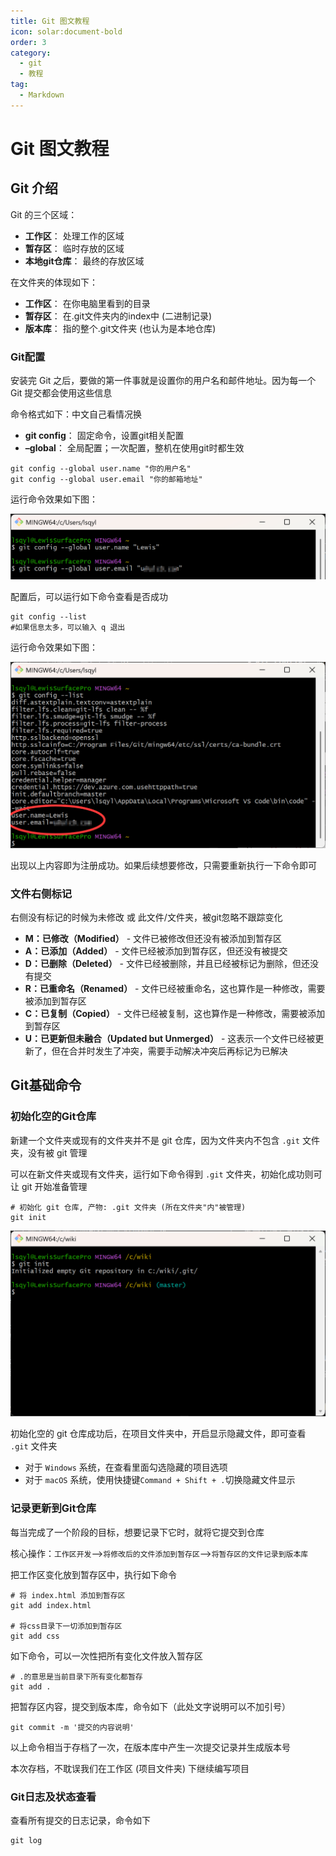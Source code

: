 ```yaml
---
title: Git 图文教程
icon: solar:document-bold
order: 3
category:
  - git
  - 教程
tag:
  - Markdown
---
```

# Git 图文教程

## Git 介绍

Git 的三个区域：

* **工作区**： 处理工作的区域
* **暂存区**： 临时存放的区域
* **本地git仓库**： 最终的存放区域

在文件夹的体现如下：

* **工作区**： 在你电脑里看到的目录
* **暂存区**： 在.git文件夹内的index中 (二进制记录)
* **版本库**： 指的整个.git文件夹 (也认为是本地仓库)

### Git配置

安装完 Git 之后，要做的第一件事就是设置你的用户名和邮件地址。因为每一个 Git 提交都会使用这些信息

命令格式如下：中文自己看情况换

* **git config**： 固定命令，设置git相关配置
* **–global**： 全局配置；一次配置，整机在使用git时都生效

```
git config --global user.name "你的用户名"
git config --global user.email "你的邮箱地址"
```

运行命令效果如下图：

![](assets/20250221_100222_1.png)

配置后，可以运行如下命令查看是否成功

```
git config --list  
#如果信息太多，可以输入 q 退出
```

运行命令效果如下图：

![](assets/20250221_100429_2.png)

出现以上内容即为注册成功。如果后续想要修改，只需要重新执行一下命令即可

### 文件右侧标记

右侧没有标记的时候为未修改 或 此文件/文件夹，被git忽略不跟踪变化

* **M：已修改（Modified）** - 文件已被修改但还没有被添加到暂存区
* **A：已添加（Added）** - 文件已经被添加到暂存区，但还没有被提交
* **D：已删除（Deleted）** - 文件已经被删除，并且已经被标记为删除，但还没有提交
* **R：已重命名（Renamed）** - 文件已经被重命名，这也算作是一种修改，需要被添加到暂存区
* **C：已复制（Copied）** - 文件已经被复制，这也算作是一种修改，需要被添加到暂存区
* **U：已更新但未融合（Updated but Unmerged）** - 这表示一个文件已经被更新了，但在合并时发生了冲突，需要手动解决冲突后再标记为已解决

## Git基础命令

### 初始化空的Git仓库

新建一个文件夹或现有的文件夹并不是 git 仓库，因为文件夹内不包含 `.git` 文件夹，没有被 git 管理

可以在新文件夹或现有文件夹，运行如下命令得到 `.git` 文件夹，初始化成功则可让 git 开始准备管理

```
# 初始化 git 仓库, 产物: .git 文件夹 (所在文件夹"内"被管理)  
git init
```

![](assets/20250221_101136_3.png)

初始化空的 git 仓库成功后，在项目文件夹中，开启显示隐藏文件，即可查看 `.git` 文件夹

* 对于 `Windows` 系统，在查看里面勾选隐藏的项目选项
* 对于 `macOS` 系统，使用快捷键`Command + Shift + .`切换隐藏文件显示

### 记录更新到Git仓库

每当完成了一个阶段的目标，想要记录下它时，就将它提交到仓库

核心操作：`工作区开发`—>`将修改后的文件添加到暂存区`—>`将暂存区的文件记录到版本库`

把工作区变化放到暂存区中，执行如下命令

```
# 将 index.html 添加到暂存区  
git add index.html  
  
# 将css目录下一切添加到暂存区  
git add css
```

如下命令，可以一次性把所有变化文件放入暂存区

```
# .的意思是当前目录下所有变化都暂存  
git add .
```

把暂存区内容，提交到版本库，命令如下（此处文字说明可以不加引号）

```
git commit -m '提交的内容说明'
```

以上命令相当于存档了一次，在版本库中产生一次提交记录并生成版本号

本次存档，不耽误我们在工作区 (项目文件夹) 下继续编写项目

### Git日志及状态查看

查看所有提交的日志记录，命令如下

```
git log  
```





